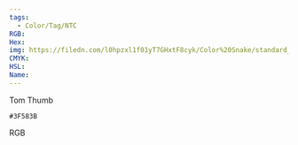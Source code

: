 ```yaml
---
tags:
  - Color/Tag/NTC
RGB:
Hex:
img: https://filedn.com/l0hpzxl1f01yT7GHxtF8cyk/Color%20Snake/standard_csv_to_svg/3F583B.svg
CMYK:
HSL:
Name:
---
```

Tom Thumb
```palette
#3F583B
```
RGB
